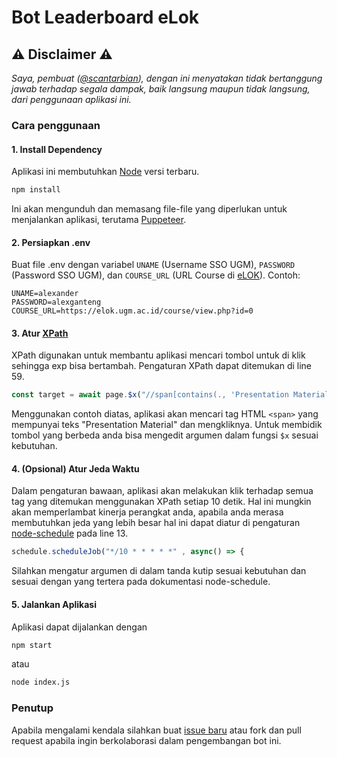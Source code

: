# Bot Leaderboard eLok

## ⚠ Disclaimer ⚠

_Saya, pembuat ([@scantarbian](https://github.com/scantarbian)), dengan ini menyatakan tidak bertanggung jawab terhadap segala dampak, baik langsung maupun tidak langsung, dari penggunaan aplikasi ini._

### Cara penggunaan

#### 1. Install Dependency

Aplikasi ini membutuhkan [Node](https://nodejs.org/en/) versi terbaru.

```sh
npm install
```

Ini akan mengunduh dan memasang file-file yang diperlukan untuk menjalankan aplikasi, terutama [Puppeteer](https://pptr.dev/).

#### 2. Persiapkan .env

Buat file .env dengan variabel `UNAME` (Username SSO UGM), `PASSWORD` (Password SSO UGM), dan `COURSE_URL` (URL Course di [eLOK](https://elok.ugm.ac.id/)).
Contoh:

```env
UNAME=alexander
PASSWORD=alexganteng
COURSE_URL=https://elok.ugm.ac.id/course/view.php?id=0
```

#### 3. Atur [XPath](https://www.w3schools.com/xml/xpath_syntax.asp)

XPath digunakan untuk membantu aplikasi mencari tombol untuk di klik sehingga exp bisa bertambah. Pengaturan XPath dapat ditemukan di line 59.

```js
const target = await page.$x("//span[contains(., 'Presentation Material')]")
```

Menggunakan contoh diatas, aplikasi akan mencari tag HTML `<span>` yang mempunyai teks "Presentation Material" dan mengkliknya. Untuk membidik tombol yang berbeda anda bisa mengedit argumen dalam fungsi `$x` sesuai kebutuhan.

#### 4. (Opsional) Atur Jeda Waktu

Dalam pengaturan bawaan, aplikasi akan melakukan klik terhadap semua tag yang ditemukan menggunakan XPath setiap 10 detik. Hal ini mungkin akan memperlambat kinerja perangkat anda, apabila anda merasa membutuhkan jeda yang lebih besar hal ini dapat diatur di pengaturan [node-schedule](https://github.com/node-schedule/node-schedule) pada line 13.

```js
schedule.scheduleJob("*/10 * * * * *" , async() => { 
```

Silahkan mengatur argumen di dalam tanda kutip sesuai kebutuhan dan sesuai dengan yang tertera pada dokumentasi node-schedule.

#### 5. Jalankan Aplikasi

Aplikasi dapat dijalankan dengan

```sh
npm start
```

atau

```sh
node index.js
```

### Penutup

Apabila mengalami kendala silahkan buat [issue baru](https://github.com/scantarbian/bot-leaderboard-elok/issues/new) atau fork dan pull request apabila ingin berkolaborasi dalam pengembangan bot ini.
